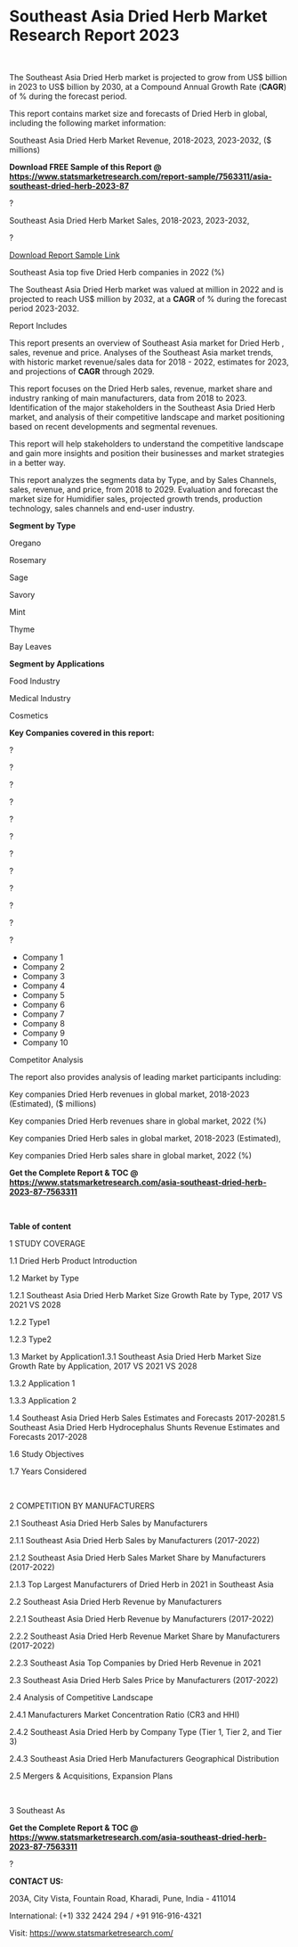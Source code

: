 <h1>Southeast Asia Dried Herb Market Research Report 2023</h1><br/><p>The Southeast Asia Dried Herb market is projected to grow from US$ billion in 2023 to US$ billion by 2030, at a Compound Annual Growth Rate (<strong>CAGR</strong>) of % during the forecast period.</p>
 
 
 
 <p>This report contains market size and forecasts of Dried Herb in global, including the following market information:</p>
 
 
 
 <p>Southeast Asia Dried Herb Market Revenue, 2018-2023, 2023-2032, ($ millions)</p>
 
 
 
 <div><b>Download FREE Sample of this Report @ <a href="https://www.statsmarketresearch.com/download-free-sample/7563311/asia-southeast-dried-herb-2023-87">https://www.statsmarketresearch.com/report-sample/7563311/asia-southeast-dried-herb-2023-87</a></b></div>
 
 
 
 <p>? </p>
 
 
 
 <p>Southeast Asia Dried Herb Market Sales, 2018-2023, 2023-2032,</p>
 
 
 
 <p>? </p>
 
 
 
 <p><a href="https://www.statsmarketresearch.com/download-free-sample/7563311/asia-southeast-dried-herb-2023-87">Download Report Sample Link</a></p>
 
 
 
 <p>Southeast Asia top five Dried Herb companies in 2022 (%)</p>
 
 
 
 <p>The Southeast Asia Dried Herb market was valued at million in 2022 and is projected to reach US$ million by 2032, at a <strong>CAGR</strong> of % during the forecast period 2023-2032.</p>
 
 
 
 <p>Report Includes</p>
 
 
 
 <p>This report presents an overview of Southeast Asia market for Dried Herb , sales, revenue and price. Analyses of the Southeast Asia market trends, with historic market revenue/sales data for 2018 - 2022, estimates for 2023, and projections of <strong>CAGR</strong> through 2029.</p>
 
 
 
 <p>This report focuses on the Dried Herb sales, revenue, market share and industry ranking of main manufacturers, data from 2018 to 2023. Identification of the major stakeholders in the Southeast Asia Dried Herb market, and analysis of their competitive landscape and market positioning based on recent developments and segmental revenues.</p>
 
 
 
 <p>This report will help stakeholders to understand the competitive landscape and gain more insights and position their businesses and market strategies in a better way.</p>
 
 
 
 <p>This report analyzes the segments data by Type, and by Sales Channels, sales, revenue, and price, from 2018 to 2029. Evaluation and forecast the market size for Humidifier sales, projected growth trends, production technology, sales channels and end-user industry.</p>
 
 
 
 <p><strong>Segment by Type</strong></p>
 
 
 
 <p>Oregano</p>
 
 
 
 <p>Rosemary</p>
 
 
 
 <p>Sage</p>
 
 
 
 <p>Savory</p>
 
 
 
 <p>Mint</p>
 
 
 
 <p>Thyme</p>
 
 
 
 <p>Bay Leaves</p>
 
 
 
 <p><strong>Segment <strong><strong>by Applications</strong></strong></strong></p>
 
 
 
 <p>Food Industry</p>
 
 
 
 <p>Medical Industry</p>
 
 
 
 <p>Cosmetics</p>
 
 
 
 <p><strong>Key Companies covered in this report:</strong></p>
 
 
 
 <p>? </p>
 
 
 
 <p>? </p>
 
 
 
 <p>? </p>
 
 
 
 <p>? </p>
 
 
 
 <p>? </p>
 
 
 
 <p>? </p>
 
 
 
 <p>? </p>
 
 
 
 <p>? </p>
 
 
 
 <p>? </p>
 
 
 
 <p>? </p>
 
 
 
 <p>? </p>
 
 
 
 <p>? </p>
 
 
 
 <ul>
 
 <li>Company 1</li>
 
 <li>Company 2</li>
 
 <li>Company 3</li>
 
 <li>Company 4</li>
 
 <li>Company 5</li>
 
 <li>Company 6</li>
 
 <li>Company 7</li>
 
 <li>Company 8</li>
 
 <li>Company 9</li>
 
 <li>Company 10</li>
 
 </ul>
 
 
 
 <p>Competitor Analysis</p>
 
 
 
 <p>The report also provides analysis of leading market participants including:</p>
 
 
 
 <p>Key companies Dried Herb revenues in global market, 2018-2023 (Estimated), ($ millions)</p>
 
 
 
 <p>Key companies Dried Herb revenues share in global market, 2022 (%)</p>
 
 
 
 <p>Key companies Dried Herb sales in global market, 2018-2023 (Estimated),</p>
 
 
 
 <p>Key companies Dried Herb sales share in global market, 2022 (%)</p>
 
 
 
 <div><b>Get the Complete Report & TOC @ <a href="https://www.statsmarketresearch.com/asia-southeast-dried-herb-2023-87-7563311">https://www.statsmarketresearch.com/asia-southeast-dried-herb-2023-87-7563311</a></b></div>
 
 
 
 <p><br />
 
 <b>Table of content</b></p>
 
 
 
 <p>1 STUDY COVERAGE<br />
 
 1.1 Dried Herb Product Introduction<br />
 
 1.2 Market by Type<br />
 
 1.2.1 Southeast Asia Dried Herb Market Size Growth Rate by Type, 2017 VS 2021 VS 2028<br />
 
 1.2.2 Type1<br />
 
 1.2.3 Type2<br />
 
 1.3 Market by Application1.3.1 Southeast Asia Dried Herb Market Size Growth Rate by Application, 2017 VS 2021 VS 2028<br />
 
 1.3.2 Application 1<br />
 
 1.3.3 Application 2<br />
 
 1.4 Southeast Asia Dried Herb Sales Estimates and Forecasts 2017-20281.5 Southeast Asia Dried Herb Hydrocephalus Shunts Revenue Estimates and Forecasts 2017-2028<br />
 
 1.6 Study Objectives<br />
 
 1.7 Years Considered<br />
 
 <br />
 
 2 COMPETITION BY MANUFACTURERS<br />
 
 2.1 Southeast Asia Dried Herb Sales by Manufacturers<br />
 
 2.1.1 Southeast Asia Dried Herb Sales by Manufacturers (2017-2022)<br />
 
 2.1.2 Southeast Asia Dried Herb Sales Market Share by Manufacturers (2017-2022)<br />
 
 2.1.3 Top Largest Manufacturers of Dried Herb in 2021 in Southeast Asia<br />
 
 2.2 Southeast Asia Dried Herb Revenue by Manufacturers<br />
 
 2.2.1 Southeast Asia Dried Herb Revenue by Manufacturers (2017-2022)<br />
 
 2.2.2 Southeast Asia Dried Herb Revenue Market Share by Manufacturers (2017-2022)<br />
 
 2.2.3 Southeast Asia Top Companies by Dried Herb Revenue in 2021<br />
 
 2.3 Southeast Asia Dried Herb Sales Price by Manufacturers (2017-2022)<br />
 
 2.4 Analysis of Competitive Landscape<br />
 
 2.4.1 Manufacturers Market Concentration Ratio (CR3 and HHI)<br />
 
 2.4.2 Southeast Asia Dried Herb by Company Type (Tier 1, Tier 2, and Tier 3)<br />
 
 2.4.3 Southeast Asia Dried Herb Manufacturers Geographical Distribution<br />
 
 2.5 Mergers & Acquisitions, Expansion Plans<br />
 
 <br />
 
 3 Southeast As</p>
 
 
 
 <div><b>Get the Complete Report & TOC @ <a href="https://www.statsmarketresearch.com/asia-southeast-dried-herb-2023-87-7563311">https://www.statsmarketresearch.com/asia-southeast-dried-herb-2023-87-7563311</a></b></div>
 
 
 
 <p>? </p>
 
 
 
 <p><b>CONTACT US:</b><br />
 
 203A, City Vista, Fountain Road, Kharadi, Pune, India - 411014<br />
 
 International: (+1) 332 2424 294 / +91 916-916-4321<br />
 
 Visit: <a href="https://www.statsmarketresearch.com/">https://www.statsmarketresearch.com/</a></p>